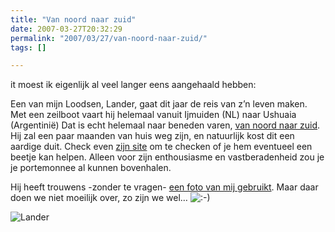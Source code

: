 ```yaml
---
title: "Van noord naar zuid"
date: 2007-03-27T20:32:29
permalink: "2007/03/27/van-noord-naar-zuid/"
tags: []

---
```

it moest ik eigenlijk al veel langer eens aangehaald hebben:

Een van mijn Loodsen, Lander, gaat dit jaar de reis van z’n leven maken. Met een zeilboot vaart hij helemaal vanuit Ijmuiden (NL) naar Ushuaia (Argentinië) Dat is echt helemaal naar beneden varen, [van noord naar zuid](http://www.vannoordnaarzuid.be/ "http://www.vannoordnaarzuid.be"). Hij zal een paar maanden van huis weg zijn, en natuurlijk kost dit een aardige duit. Check even [zijn site](http://www.vannoordnaarzuid.be/ "http://www.vannoordnaarzuid.be") om te checken of je hem eventueel een beetje kan helpen. Alleen voor zijn enthousiasme en vastberadenheid zou je je portemonnee al kunnen bovenhalen.

Hij heeft trouwens -zonder te vragen- [een foto van mij gebruikt](http://www.vannoordnaarzuid.be/index.php?option=com_content&task=view&id=13&Itemid=29 "http://www.vannoordnaarzuid.be/index.php?option=com_content&task=view&id=13&Itemid=29"). Maar daar doen we niet moeilijk over, zo zijn we wel… ![:-)](http://www.donebysimon.be/blog/wp-includes/images/smilies/icon_smile.gif)

![Lander](http://farm1.static.flickr.com/114/291709256_67d691854b.jpg?v=0 "Lander")

